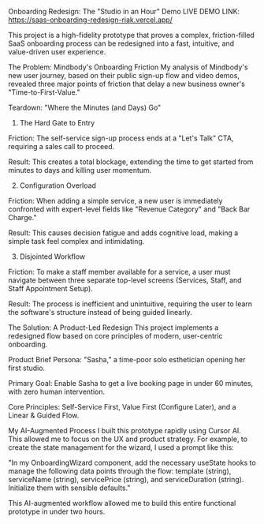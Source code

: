 Onboarding Redesign: The "Studio in an Hour" Demo
LIVE DEMO LINK: https://saas-onboarding-redesign-riak.vercel.app/

This project is a high-fidelity prototype that proves a complex, friction-filled SaaS onboarding process can be redesigned into a fast, intuitive, and value-driven user experience.

The Problem: Mindbody's Onboarding Friction
My analysis of Mindbody's new user journey, based on their public sign-up flow and video demos, revealed three major points of friction that delay a new business owner's "Time-to-First-Value."

Teardown: "Where the Minutes (and Days) Go"
1. The Hard Gate to Entry

Friction: The self-service sign-up process ends at a "Let's Talk" CTA, requiring a sales call to proceed.

Result: This creates a total blockage, extending the time to get started from minutes to days and killing user momentum.

2. Configuration Overload

Friction: When adding a simple service, a new user is immediately confronted with expert-level fields like "Revenue Category" and "Back Bar Charge."

Result: This causes decision fatigue and adds cognitive load, making a simple task feel complex and intimidating.

3. Disjointed Workflow

Friction: To make a staff member available for a service, a user must navigate between three separate top-level screens (Services, Staff, and Staff Appointment Setup).

Result: The process is inefficient and unintuitive, requiring the user to learn the software's structure instead of being guided linearly.

The Solution: A Product-Led Redesign
This project implements a redesigned flow based on core principles of modern, user-centric onboarding.

Product Brief
Persona: "Sasha," a time-poor solo esthetician opening her first studio.

Primary Goal: Enable Sasha to get a live booking page in under 60 minutes, with zero human intervention.

Core Principles: Self-Service First, Value First (Configure Later), and a Linear & Guided Flow.

My AI-Augmented Process
I built this prototype rapidly using Cursor AI. This allowed me to focus on the UX and product strategy. For example, to create the state management for the wizard, I used a prompt like this:

"In my OnboardingWizard component, add the necessary useState hooks to manage the following data points through the flow: template (string), serviceName (string), servicePrice (string), and serviceDuration (string). Initialize them with sensible defaults."

This AI-augmented workflow allowed me to build this entire functional prototype in under two hours.
